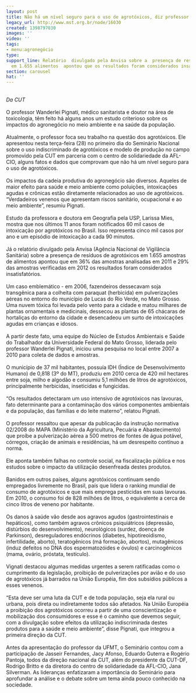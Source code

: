 ```yaml
---
layout: post
title: Não há um nível seguro para o uso de agrotóxicos, diz professor
legacy_url: http://www.mst.org.br/node/16030
created: 1398797030
images: ''
video: ''
tags:
- menu:agronegócio
type: 
support_line: Relatório  divulgado pela Anvisa sobre a  presença de resíduos de agrotóxicos
  em 1.655 alimentos  apontou que os resultados foram considerados insatisfatórios.
section: carousel
hat: ''
---
```

<p><br><em>Da CUT</em><br><br>O professor Wanderlei Pignati, médico sanitarista e doutor na área de toxicologia, têm feito há alguns anos um estudo criterioso sobre os impactos do agronegócio no meio ambiente e na saúde da população.<br><br>Atualmente, o professor foca seu trabalho na questão dos agrotóxicos. Ele apresentou nesta terça-feira (28) no primeiro dia do Seminário Nacional sobre o uso indiscriminado de agrotóxicos e modelo de produção no campo promovido pela CUT em parceria com o centro de solidariedade da AFL-CIO, alguns fatos e dados que comprovam que não há um nível seguro para o uso de agrotóxicos.<br><br>Os impactos da cadeia produtiva do agronegócio são diversos. Aqueles de maior efeito para saúde e meio ambiente como poluições, intoxicações agudas e crônicas estão diretamente relacionados ao uso de agrotóxicos. “Verdadeiros venenos que apresentam riscos sanitário, ocupacional e ao meio ambiente”, resumiu Pignati.<br><br>Estudo da professora e doutora em Geografia pela USP, Larissa Mies, mostra que nos últimos 11 anos foram notificados 60 mil casos de intoxicação por agrotóxicos no Brasil. Isso representa cinco mil casos por ano e um episódio de intoxicação a cada 90 minutos.<br><br>Já o relatório divulgado pela Anvisa (Agência Nacional de Vigilância Sanitária) sobre a presença de resíduos de agrotóxicos em 1.655 amostras de alimentos apontou que em 36% das amostras analisadas em 2011 e 29% das amostras verificadas em 2012 os resultados foram considerados insatisfatórios.<br><br>Um caso emblemático - em 2006, fazendeiros dessecavam soja transgênica para a colheita com paraquat (herbicida) em pulverizações aéreas no entorno do município de Lucas do Rio Verde, no Mato Grosso. Uma nuvem tóxica foi levada pelo vento para a cidade e matou milhares de plantas ornamentais e medicinais, dessecou as plantas de 65 chácaras de hortaliças do entorno da cidade e desencadeou um surto de intoxicações agudas em crianças e idosos.<br><br>A partir deste fato, uma equipe do Núcleo de Estudos Ambientais e Saúde do Trabalhador da Universidade Federal do Mato Grosso, liderada pelo professor Wanderlei Pignati, iniciou uma pesquisa no local entre 2007 a 2010 para coleta de dados e amostras.<br><br>O município de 37 mil habitantes, possuía IDH (Índice de Desenvolvimento Humano) de 0,818 (3º do MT), produziu em 2010 cerca de 420 mil hectares entre soja, milho e algodão e consumiu 5,1 milhões de litros de agrotóxicos, principalmente herbicidas, inseticidas e fungicidas.<br><br>“Os resultados detectaram um uso intensivo de agrotóxicos nas lavouras, fato determinante para a contaminação dos vários componentes ambientais e da população, das famílias e do leite materno”, relatou Pignati.<br><br>O professor ressaltou que apesar da publicação da instrução normativa 02/2008 do MAPA (Ministério da Agricultura, Pecuária e Abastecimento) que proíbe a pulverização aérea a 500 metros de fontes de água potável, córregos, criação de animais e residências, há um desrespeito contínuo a norma.<br><br>Ele aponta também falhas no controle social, na fiscalização pública e nos estudos sobre o impacto da utilização desenfreada destes produtos.<br><br>Banidos em outros países, alguns agrotóxicos continuam sendo empregados livremente no Brasil, país que lidera o ranking mundial de consumo de agrotóxicos e que mais emprega pesticidas em suas lavouras. Em 2010, o consumo foi de 828 milhões de litros, o equivalente a cerca de cinco litros de veneno por habitante.<br><br>Os danos à saúde vão desde aos agravos agudos (gastrointestinais e hepáticos), como também agravos crônicos psiquiátricos (depressão, distúrbios do desenvolvimento), neurológicos (surdez, doença de Parkinson), desreguladores endócrinos (diabetes, hipotireoidismo, infertilidade, aborto), teratogênicos (má formação, abortos), mutagênicos (induz defeitos no DNA dos espermatozóides e óvulos) e carcinogênicos (mama, ovário, próstata, testículo).<br><br>Vignati destacou algumas medidas urgentes a serem ratificadas como o cumprimento da legislação, proibição de pulverizações por avião e do uso de agrotóxicos já barrados na União Européia, fim dos subsídios públicos a esses venenos.<br><br>“Esta deve ser uma luta da CUT e de toda população, seja ela rural ou urbana, pois direta ou indiretamente todos são afetados. Na União Européia a proibição dos agrotóxicos ocorreu a partir de uma conscientização e mobilização dos consumidores e esse é o caminho que devemos seguir, com a divulgação sobre efeitos da utilização indiscriminada destes produtos para a saúde e meio ambiente”, disse Pignati, que integrou a primeira direção da CUT.<br><br>Antes da apresentação do professor da UFMT, o Seminário contou com a participação de Jasseir Fernandes, Jacy Afonso, Eduardo Guterra e Rogério Pantoja, todos da direção nacional da CUT, além do presidente da CUT-DF, Rodrigo Britto e da diretora do centro de solidariedade da AFL-CIO, Jana Silverman. As lideranças enfatizaram a importância do Seminário para aprofundar a análise e o debate sobre um tema ainda pouco conhecido na sociedade.</p>
